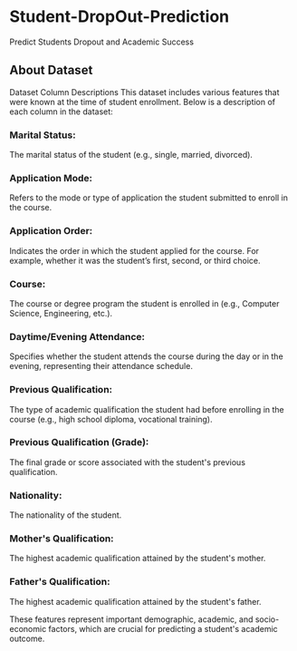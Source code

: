 # Student-DropOut-Prediction
Predict Students Dropout and Academic Success 
## About Dataset
Dataset Column Descriptions
This dataset includes various features that were known at the time of student enrollment. Below is a description of each column in the dataset:

### Marital Status: 
The marital status of the student (e.g., single, married, divorced).

### Application Mode: 
Refers to the mode or type of application the student submitted to enroll in the course.

### Application Order: 
Indicates the order in which the student applied for the course. For example, whether it was the student’s first, second, or third choice.

### Course: 
The course or degree program the student is enrolled in (e.g., Computer Science, Engineering, etc.).

### Daytime/Evening Attendance: 
Specifies whether the student attends the course during the day or in the evening, representing their attendance schedule.

### Previous Qualification: 
The type of academic qualification the student had before enrolling in the course (e.g., high school diploma, vocational training).

### Previous Qualification (Grade): 
The final grade or score associated with the student's previous qualification.

### Nationality: 
The nationality of the student.

### Mother's Qualification: 
The highest academic qualification attained by the student's mother.

### Father's Qualification: 

The highest academic qualification attained by the student's father.

These features represent important demographic, academic, and socio-economic factors, which are crucial for predicting a student's academic outcome.
